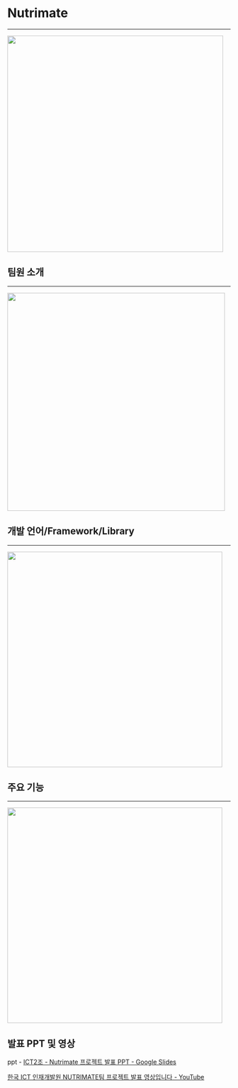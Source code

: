 # Nutrimate

---

<img title="" src="file:///C:/Users/user/AppData/Roaming/marktext/images/2024-03-18-11-47-53-image.png" alt="" width="487">

## 팀원 소개

---

<img src="file:///C:/Users/user/AppData/Roaming/marktext/images/2024-03-18-11-53-40-image.png" title="" alt="" width="491">

## 개발 언어/Framework/Library

---

<img src="file:///C:/Users/user/AppData/Roaming/marktext/images/2024-03-18-11-52-22-image.png" title="" alt="" width="485">

## 주요 기능

---

<img src="file:///C:/Users/user/AppData/Roaming/marktext/images/2024-03-18-11-52-42-image.png" title="" alt="" width="485">

## 발표 PPT 및 영상

ppt - [ICT2조 - Nutrimate 프로젝트 발표 PPT - Google Slides](https://docs.google.com/presentation/d/1_INotEFLFOA10rEYaUU959mapUc27RCaYhHVxHSZfq4/edit?usp=sharing)

[한국 ICT 인재개발원 NUTRIMATE팀 프로젝트 발표 영상입니다 - YouTube](https://youtu.be/9v_CzsQ41Hw)

